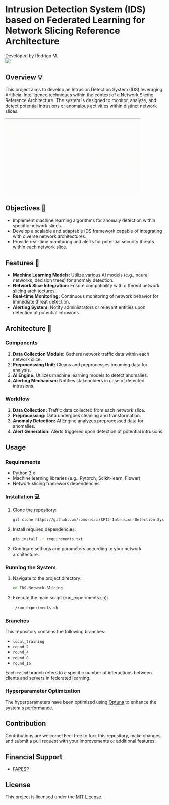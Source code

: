 # Intrusion Detection System (IDS) based on Federated Learning for Network Slicing Reference Architecture

Developed by Rodrigo M.  <br>
[![](https://img.shields.io/badge/GitHub%20Pages-222222?style=for-the-badge&logo=GitHub%20Pages&logoColor=white)](https://romoreira.github.io)

## Overview :bulb:

This project aims to develop an Intrusion Detection System (IDS) leveraging Artificial Intelligence techniques within the context of a Network Slicing Reference Architecture. The system is designed to monitor, analyze, and detect potential intrusions or anomalous activities within distinct network slices.

![DDoS](https://github.com/romoreira/SFI2-Intrusion-Detection-System/blob/20c55f890befe9342e414661df80bb16be3104fe/DDoS.gif)


## Objectives :art:

- Implement machine learning algorithms for anomaly detection within specific network slices.
- Develop a scalable and adaptable IDS framework capable of integrating with diverse network architectures.
- Provide real-time monitoring and alerts for potential security threats within each network slice.

## Features :rotating_light:

- **Machine Learning Models:** Utilize various AI models (e.g., neural networks, decision trees) for anomaly detection.
- **Network Slice Integration:** Ensure compatibility with different network slicing architectures.
- **Real-time Monitoring:** Continuous monitoring of network behavior for immediate threat detection.
- **Alerting System:** Notify administrators or relevant entities upon detection of potential intrusions.

## Architecture :office:

### Components

1. **Data Collection Module:** Gathers network traffic data within each network slice.
2. **Preprocessing Unit:** Cleans and preprocesses incoming data for analysis.
3. **AI Engine:** Utilizes machine learning models to detect anomalies.
5. **Alerting Mechanism:** Notifies stakeholders in case of detected intrusions.

### Workflow

1. **Data Collection:** Traffic data collected from each network slice.
2. **Preprocessing:** Data undergoes cleaning and transformation.
3. **Anomaly Detection:** AI Engine analyzes preprocessed data for anomalies.
4. **Alert Generation:** Alerts triggered upon detection of potential intrusions.

## Usage

### Requirements

- Python 3.x
- Machine learning libraries (e.g., Pytorch, Scikit-learn, Flower)
- Network slicing framework dependencies

### Installation :computer:

1. Clone the repository:

    ```bash
    git clone https://github.com/romoreira/SFI2-Intrusion-Detection-System.git
    ```

2. Install required dependencies:

    ```bash
    pip install -r requirements.txt
    ```

3. Configure settings and parameters according to your network architecture.

### Running the System

1. Navigate to the project directory:

    ```bash
    cd IDS-Network-Slicing
    ```

2. Execute the main script (run_experiments.sh):

    ```bash
    ./run_experiments.sh
    ```

### Branches

This repository contains the following branches:

- `local_training`
- `round_2`
- `round_4`
- `round_8`
- `round_16`

Each `round` branch refers to a specific number of interactions between clients and servers in federated learning.

### Hyperparameter Optimization

The hyperparameters have been optimized using [Optuna](https://optuna.org/) to enhance the system's performance.

## Contribution

Contributions are welcome! Feel free to fork this repository, make changes, and submit a pull request with your improvements or additional features.

## Financial Support

* [FAPESP](https://fapesp.br/)

## License

This project is licensed under the [MIT License](LICENSE).
